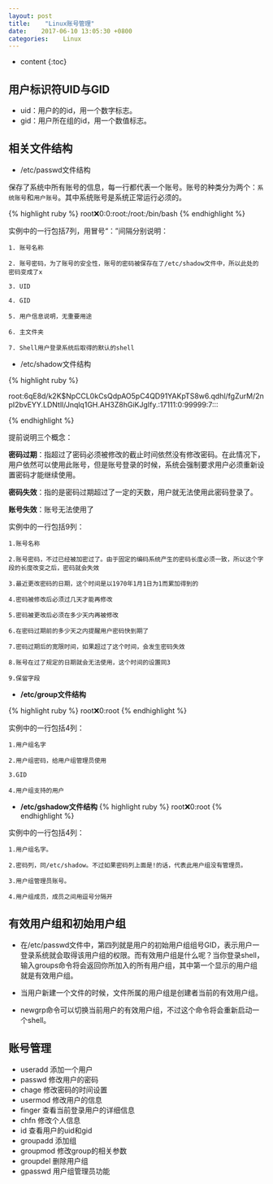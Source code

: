 ```yaml
---
layout: post
title:    "Linux账号管理"
date:    2017-06-10 13:05:30 +0800
categories:    Linux
---
```


* content
{:toc}

## **用户标识符UID与GID**
* uid：用户的的id，用一个数字标志。
* gid：用户所在组的id，用一个数值标志。

## **相关文件结构**

* /etc/passwd文件结构
	
保存了系统中所有账号的信息，每一行都代表一个账号。账号的种类分为两个：`系统账号`和`用户账号`。其中系统账号是系统正常运行必须的。

{% highlight ruby %}
root:x:0:0:root:/root:/bin/bash
{% endhighlight %}

实例中的一行包括7列，用冒号“：”间隔分别说明：

    1. 账号名称 

    2. 账号密码，为了账号的安全性，账号的密码被保存在了/etc/shadow文件中，所以此处的密码变成了x

    3. UID

    4. GID

    5. 用户信息说明，无重要用途

    6. 主文件夹

    7. Shell用户登录系统后取得的默认的shell


* /etc/shadow文件结构

{% highlight ruby %}

root:$6$qE8d/k2K$NpCCL0kCsQdpAO5pC4QD91YAKpTS8w6.qdhl/fgZurM/2npI2bvEYY.LDNtll/Jnqlq1GH.AH3Z8hGiKJgIfy.:17111:0:99999:7:::

{% endhighlight %}

提前说明三个概念：

**密码过期**：指超过了密码必须被修改的截止时间依然没有修改密码。在此情况下，用户依然可以使用此账号，但是账号登录的时候，系统会强制要求用户必须重新设置密码才能继续使用。

**密码失效**：指的是密码过期超过了一定的天数，用户就无法使用此密码登录了。
 
**账号失效**：账号无法使用了

实例中的一行包括9列：

    1.账号名称

    2.账号密码，不过已经被加密过了。由于固定的编码系统产生的密码长度必须一致，所以这个字段的长度改变之后，密码就会失效

    3.最近更改密码的日期，这个时间是以1970年1月1日为1而累加得到的

    4.密码被修改后必须过几天才能再修改

    5.密码被更改后必须在多少天内再被修改

    6.在密码过期前的多少天之内提醒用户密码快到期了

    7.密码过期后的宽限时间，如果超过了这个时间，会发生密码失效

    8.账号在过了规定的日期就会无法使用，这个时间的设置同3

    9.保留字段

* **/etc/group文件结构**

{% highlight ruby %}
root:x:0:root
{% endhighlight %}
    
实例中的一行包括4列：

    1.用户组名字

    2.用户组密码，给用户组管理员使用

    3.GID

    4.用户组支持的用户
    
* **/etc/gshadow文件结构** 
{% highlight ruby %}
root:x:0:root
{% endhighlight %}
    
实例中的一行包括4列：
    
    1.用户组名字。
    
    2.密码列，同/etc/shadow。不过如果密码列上面是!的话，代表此用户组没有管理员。
    
    3.用户组管理员账号。
    
    4.用户组成员，成员之间用逗号分隔开

## **有效用户组和初始用户组**   

* 在/etc/passwd文件中，第四列就是用户的初始用户组组号GID，表示用户一登录系统就会取得该用户组的权限。而有效用户组是什么呢？当你登录shell，输入groups命令将会返回你所加入的所有用户组，其中第一个显示的用户组就是有效用户组。

* 当用户新建一个文件的时候，文件所属的用户组是创建者当前的有效用户组。
    
* newgrp命令可以切换当前用户的有效用户组，不过这个命令将会重新启动一个shell。

## **账号管理**

* useradd 添加一个用户
* passwd 修改用户的密码
* chage 修改密码的时间设置
* usermod 修改用户的信息
* finger 查看当前登录用户的详细信息
* chfn 修改个人信息
* id 查看用户的uid和gid
* groupadd 添加组
* groupmod 修改group的相关参数
* groupdel 删除用户组
* gpasswd 用户组管理员功能
	
